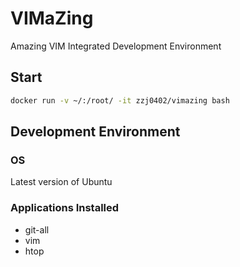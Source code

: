 # VIMaZing

Amazing VIM Integrated Development Environment

## Start

```sh
docker run -v ~/:/root/ -it zzj0402/vimazing bash
```

## Development Environment

### OS

Latest version of Ubuntu

### Applications Installed

- git-all
- vim
- htop
